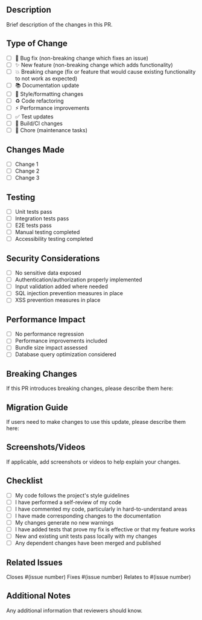 ## Description

Brief description of the changes in this PR.

## Type of Change

- [ ] 🐛 Bug fix (non-breaking change which fixes an issue)
- [ ] ✨ New feature (non-breaking change which adds functionality)
- [ ] 💥 Breaking change (fix or feature that would cause existing functionality to not work as expected)
- [ ] 📚 Documentation update
- [ ] 🎨 Style/formatting changes
- [ ] ♻️ Code refactoring
- [ ] ⚡ Performance improvements
- [ ] ✅ Test updates
- [ ] 🔧 Build/CI changes
- [ ] 🧹 Chore (maintenance tasks)

## Changes Made

- [ ] Change 1
- [ ] Change 2
- [ ] Change 3

## Testing

- [ ] Unit tests pass
- [ ] Integration tests pass
- [ ] E2E tests pass
- [ ] Manual testing completed
- [ ] Accessibility testing completed

## Security Considerations

- [ ] No sensitive data exposed
- [ ] Authentication/authorization properly implemented
- [ ] Input validation added where needed
- [ ] SQL injection prevention measures in place
- [ ] XSS prevention measures in place

## Performance Impact

- [ ] No performance regression
- [ ] Performance improvements included
- [ ] Bundle size impact assessed
- [ ] Database query optimization considered

## Breaking Changes

If this PR introduces breaking changes, please describe them here:

## Migration Guide

If users need to make changes to use this update, please describe them here:

## Screenshots/Videos

If applicable, add screenshots or videos to help explain your changes.

## Checklist

- [ ] My code follows the project's style guidelines
- [ ] I have performed a self-review of my code
- [ ] I have commented my code, particularly in hard-to-understand areas
- [ ] I have made corresponding changes to the documentation
- [ ] My changes generate no new warnings
- [ ] I have added tests that prove my fix is effective or that my feature works
- [ ] New and existing unit tests pass locally with my changes
- [ ] Any dependent changes have been merged and published

## Related Issues

Closes #(issue number)
Fixes #(issue number)
Relates to #(issue number)

## Additional Notes

Any additional information that reviewers should know.